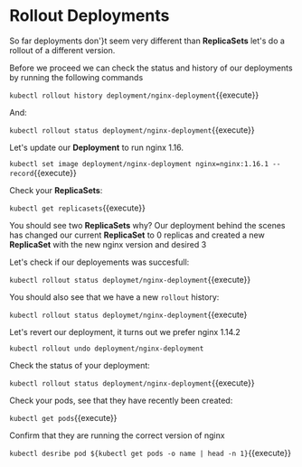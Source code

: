 # Rollout Deployments

So far deployments don'}t seem very different than **ReplicaSets** let's do a rollout of a different version.

Before we proceed we can check the status and history of our deployments by running the following commands

`kubectl rollout history deployment/nginx-deployment`{{execute}}

And: 

`kubectl rollout status deployment/nginx-deployment`{{execute}}


Let's update our **Deployment** to run nginx 1.16.

`kubectl set image deployment/nginx-deployment nginx=nginx:1.16.1 --record`{{execute}}

Check your **ReplicaSets**:

`kubectl get replicasets`{{execute}}

You should see two **ReplicaSets** why? Our deployment behind the scenes has changed our current **ReplicaSet** to 0 replicas and created a new **ReplicaSet** with the new nginx version and desired 3

Let's check if our deployements was succesfull:

`kubectl rollout status deploymet/nginx-deployment`{{execute}}

You should also see that we have a new `rollout` history:

`kubectl rollout status deploymet/nginx-deployment`{{execute}

Let's revert our deployment, it turns out we prefer nginx 1.14.2

`kubectl rollout undo deployment/nginx-deployment`

Check the status of your deployment:

`kubectl rollout status deployment/nginx-deployment`{{execute}}

Check your pods, see that they have recently been created:

`kubectl get pods`{{execute}}

Confirm that they are running the correct version of nginx

`kubectl desribe pod ${kubectl get pods -o name | head -n 1}`{{execute}}
